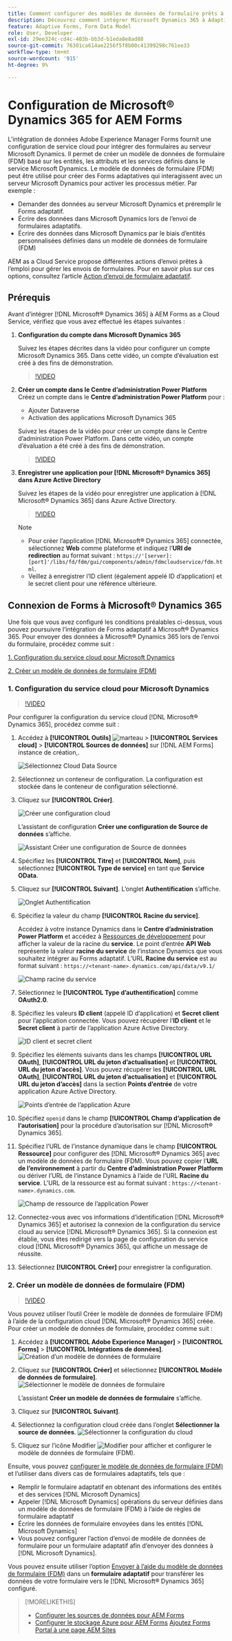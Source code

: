 ```yaml
---
title: Comment configurer des modèles de données de formulaire prêts à l’emploi Microsoft Dynamics 365 pour les Forms adaptatifs ?
description: Découvrez comment intégrer Microsoft Dynamics 365 à Adaptive Forms.
feature: Adaptive Forms, Form Data Model
role: User, Developer
exl-id: 29ee324c-cd4c-403b-bb3d-b1eda8e8ad88
source-git-commit: 76301ca614ae2256f5f8b00c41399298c761ee33
workflow-type: tm+mt
source-wordcount: '915'
ht-degree: 9%

---
```



# Configuration de Microsoft® Dynamics 365 for AEM Forms

L’intégration de données Adobe Experience Manager Forms fournit une configuration de service cloud pour intégrer des formulaires au serveur Microsoft Dynamics. Il permet de créer un modèle de données de formulaire (FDM) basé sur les entités, les attributs et les services définis dans le service Microsoft Dynamics. Le modèle de données de formulaire (FDM) peut être utilisé pour créer des Forms adaptatives qui interagissent avec un serveur Microsoft Dynamics pour activer les processus métier. Par exemple :
* Demander des données au serveur Microsoft Dynamics et préremplir le Forms adaptatif.
* Écrire des données dans Microsoft Dynamics lors de l’envoi de formulaires adaptatifs.
* Écrire des données dans Microsoft Dynamics par le biais d’entités personnalisées définies dans un modèle de données de formulaire (FDM)

AEM as a Cloud Service propose différentes actions d’envoi prêtes à l’emploi pour gérer les envois de formulaires. Pour en savoir plus sur ces options, consultez l’article [Action d’envoi de formulaire adaptatif](/help/forms/configure-submit-actions-core-components.md).

<!-- 
[[!DNL Experience Manager Forms] Data Integration](data-integration.md) provides [!DNL Microsoft&reg; Dynamics 365] Cloud Services to integrate Adaptive Forms with out of the box Form Data Model (FDM). The Adaptive Forms can then interact with [!DNL Microsoft&reg; Dynamics 365] servers to enable business workflows. For example:

* Write data into [!DNL Microsoft&reg; Dynamics 365] on Adaptive Form submission.
* Write data in [!DNL Microsoft&reg; Dynamics 365] through custom entities defined in Form Data Model (FDM) and conversely.
* Query [!DNL Microsoft&reg; Dynamics 365]server for data and prepopulate Adaptive Forms.
* Read data from [!DNL Microsoft&reg; Dynamics 365] server.

[!DNL Microsoft&reg; Dynamics 365] cloud services and Form Data Model (FDM) are available out of the box on the [!DNL AEM Forms] Server after you [set up a development project for Forms based on Experience Manager archetype](setup-local-development-environment.md#forms-cloud-service-local-development-environment).

>[!NOTE]
>
>Microsoft&reg; Dynamics 365 cloud services and Form Data Model (FDM) are available out of the box only if you set up an [!DNL Experience Manager Forms] as a [!DNL Cloud Service] project based on [AEM Archetype 30](https://github.com/adobe/aem-project-archetype/releases/tag/aem-project-archetype-30) or later.-->

## Prérequis

Avant d’intégrer [!DNL Microsoft® Dynamics 365] à AEM Forms as a Cloud Service, vérifiez que vous avez effectué les étapes suivantes :


1. **Configuration du compte dans Microsoft Dynamics 365**

   Suivez les étapes décrites dans la vidéo pour configurer un compte Microsoft Dynamics 365. Dans cette vidéo, un compte d’évaluation est créé à des fins de démonstration.

   >[!VIDEO](https://video.tv.adobe.com/v/3444389/)

1. **Créer un compte dans le Centre d’administration Power Platform**
Créez un compte dans le **Centre d’administration Power Platform** pour :
   * Ajouter Dataverse
   * Activation des applications Microsoft Dynamics 365

   Suivez les étapes de la vidéo pour créer un compte dans le Centre d’administration Power Platform. Dans cette vidéo, un compte d’évaluation a été créé à des fins de démonstration.

   >[!VIDEO](https://video.tv.adobe.com/v/3444388)

1. **Enregistrer une application pour [!DNL Microsoft® Dynamics 365] dans Azure Active Directory**

   Suivez les étapes de la vidéo pour enregistrer une application à [!DNL Microsoft® Dynamics 365] dans Azure Active Directory.

   >[!VIDEO](https://video.tv.adobe.com/v/3444369/dynamics365integration-microsoftdynamics-apiaccess-azuread-appregistration)

   >[!NOTE]
   >
   > * Pour créer l’application [!DNL Microsoft® Dynamics 365] connectée, sélectionnez **Web** comme plateforme et indiquez l’**URI de redirection** au format suivant : `https://'[server]:[port]'/libs/fd/fdm/gui/components/admin/fdmcloudservice/fdm.html`.
   > * Veillez à enregistrer l’ID client (également appelé ID d’application) et le secret client pour une référence ultérieure.

## Connexion de Forms à Microsoft® Dynamics 365

Une fois que vous avez configuré les conditions préalables ci-dessus, vous pouvez poursuivre l’intégration de Forms adaptatif à Microsoft® Dynamics 365. Pour envoyer des données à Microsoft® Dynamics 365 lors de l’envoi du formulaire, procédez comme suit :

[1. Configuration du service cloud pour Microsoft Dynamics](#1-configure-cloud-service-configuration-for-microsoft-dynamics)

[2. Créer un modèle de données de formulaire (FDM)](#2-create-form-data-model-fdm)

### 1. Configuration du service cloud pour Microsoft Dynamics

>[!VIDEO](https://video.tv.adobe.com/v/3444370/cloudconfiguration-dataintegration-adobeexperiencemanager-aemforms-microsoftdynamics)

Pour configurer la configuration du service cloud [!DNL Microsoft® Dynamics 365], procédez comme suit :

1. Accédez à **[!UICONTROL Outils]** ![marteau](assets/hammer.png) > **[!UICONTROL Services cloud]** > **[!UICONTROL Sources de données]** sur [!DNL AEM Forms] instance de création,.

   ![Sélectionnez Cloud Data Source](/help/forms/assets/dynamics-data-source.png)
1. Sélectionnez un conteneur de configuration. La configuration est stockée dans le conteneur de configuration sélectionné.
1. Cliquez sur **[!UICONTROL Créer]**.

   ![Créer une configuration cloud](/help/forms/assets/dynamics-select-configuration.png)

   L’assistant de configuration **Créer une configuration de Source de données** s’affiche.

   ![Assistant Créer une configuration de Source de données](/help/forms/assets/dynamics-create-data-configuration.png)

1. Spécifiez les **[!UICONTROL Titre]** et **[!UICONTROL Nom]**, puis sélectionnez **[!UICONTROL Type de service]** en tant que **Service OData**.
1. Cliquez sur **[!UICONTROL Suivant]**. L’onglet **Authentification** s’affiche.

   ![Onglet Authentification](/help/forms/assets/dynamics-authentication-tab.png)

1. Spécifiez la valeur du champ **[!UICONTROL Racine du service]**.

   Accédez à votre instance Dynamics dans le **Centre d’administration Power Platform** et accédez à [Ressources de développement](https://docs.microsoft.com/fr-fr/powerapps/developer/data-platform/view-download-developer-resources) pour afficher la valeur de la racine du **service**. Le point d’entrée **API Web** représente la valeur **racine du service** de l’instance Dynamics que vous souhaitez intégrer au Forms adaptatif. L’URL **Racine du service** est au format suivant : `https://<tenant-name>.dynamics.com/api/data/v9.1/`

   ![ Champ racine du service ](/help/forms/assets/dynamics-service-root.png)

1. Sélectionnez le **[!UICONTROL Type d’authentification]** comme **OAuth2.0**.
1. Spécifiez les valeurs **ID client** (appelé ID d’application) et **Secret client** pour l’application connectée.
Vous pouvez récupérer l’**ID client** et le **Secret client** à partir de l’application Azure Active Directory.

   ![ID client et secret client](/help/forms/assets/dynamics-azure-app-resgistration.png)

1. Spécifiez les éléments suivants dans les champs **[!UICONTROL URL OAuth]**, **[!UICONTROL URL du jeton d’actualisation]** et **[!UICONTROL URL du jeton d’accès]**.
Vous pouvez récupérer les **[!UICONTROL URL OAuth]**, **[!UICONTROL URL du jeton d’actualisation]** et **[!UICONTROL URL du jeton d’accès]** dans la section **Points d’entrée** de votre application Azure Active Directory.

   ![Points d’entrée de l’application Azure](/help/forms/assets/dynamics-azure-app-endpoints.png)

1. Spécifiez `openid` dans le champ **[!UICONTROL Champ d’application de l’autorisation]** pour la procédure d’autorisation sur [!DNL Microsoft® Dynamics 365].
1. Spécifiez l’URL de l’instance dynamique dans le champ **[!UICONTROL Ressource]** pour configurer des [!DNL Microsoft® Dynamics 365] avec un modèle de données de formulaire (FDM).
Vous pouvez copier l’**URL de l’environnement** à partir du **Centre d’administration Power Platform** ou dériver l’URL de l’instance Dynamics à l’aide de l’URL **Racine du service**. L’URL de la ressource est au format suivant : `https://<tenant-name>.dynamics.com`.

   ![Champ de ressource de l’application Power](/help/forms/assets/dynamics-resource-field.png)

1. Connectez-vous avec vos informations d’identification [!DNL Microsoft® Dynamics 365] et autorisez la connexion de la configuration du service cloud au service [!DNL Microsoft® Dynamics 365]. Si la connexion est établie, vous êtes redirigé vers la page de configuration du service cloud [!DNL Microsoft® Dynamics 365], qui affiche un message de réussite.
1. Sélectionnez **[!UICONTROL Créer]** pour enregistrer la configuration.

### 2. Créer un modèle de données de formulaire (FDM)

>[!VIDEO](https://video.tv.adobe.com/v/3444367/aemforms-adobeexperiencemanager-formdatamodel--dataintegration-digitalforms)

Vous pouvez utiliser l’outil Créer le modèle de données de formulaire (FDM) à l’aide de la configuration cloud [!DNL Microsoft® Dynamics 365] créée. Pour créer un modèle de données de formulaire, procédez comme suit :

1. Accédez à **[!UICONTROL Adobe Experience Manager]** > **[!UICONTROL Forms]** > **[!UICONTROL Intégrations de données]**.
   ![Création d’un modèle de données de formulaire](/help/forms/assets/dynamics-create-fdm.png)

1. Cliquez sur **[!UICONTROL Créer]** et sélectionnez **[!UICONTROL Modèle de données de formulaire]**.
   ![Sélectionner le modèle de données de formulaire](/help/forms/assets/dynamics-select-fdm.png)

   L’assistant **Créer un modèle de données de formulaire** s’affiche.
1. Cliquez sur **[!UICONTROL Suivant]**.
1. Sélectionnez la configuration cloud créée dans l’onglet **Sélectionner la source de données**.
   ![Sélectionner la configuration du cloud](/help/forms/assets/dynamics-select-cloud-config.png)

1. Cliquez sur l’icône Modifier ![Modifier](assets/edit.png) pour afficher et configurer le modèle de données de formulaire (FDM).

Ensuite, vous pouvez [configurer le modèle de données de formulaire (FDM)](/help/forms/work-with-form-data-model.md#configure-services) et l’utiliser dans divers cas de formulaires adaptatifs, tels que :

* Remplir le formulaire adaptatif en obtenant des informations des entités et des services [!DNL Microsoft Dynamics]
* Appeler [!DNL Microsoft Dynamics] opérations du serveur définies dans un modèle de données de formulaire (FDM) à l’aide de règles de formulaire adaptatif
* Écrire les données de formulaire envoyées dans les entités [!DNL Microsoft Dynamics]
* Vous pouvez configurer l’action d’envoi de modèle de données de formulaire pour un formulaire adaptatif afin d’envoyer des données à [!DNL Microsoft Dynamics].

Vous pouvez ensuite utiliser l’option [Envoyer à l’aide du modèle de données de formulaire (FDM)](/help/forms/using-form-data-model.md) dans un **formulaire adaptatif** pour transférer les données de votre formulaire vers le [!DNL Microsoft® Dynamics 365] configuré.


>[!MORELIKETHIS]
>
>* [Configurer les sources de données pour AEM Forms](/help/forms/configure-data-sources.md)
>* [Configurer le stockage Azure pour AEM Forms](/help/forms/configure-azure-storage.md)
>  [Ajoutez Forms Portal à une page AEM Sites](/help/forms/configure-forms-portal.md)
